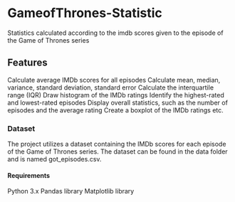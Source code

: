 # GameofThrones-Statistic
Statistics calculated according to the imdb scores given to the episode of the Game of Thrones series
## Features
Calculate average IMDb scores for all episodes
Calculate mean, median, variance, standard deviation, standard error
Calculate the interquartile range (IQR)
Draw histogram of the IMDb ratings
Identify the highest-rated and lowest-rated episodes
Display overall statistics, such as the number of episodes and the average rating
Create a boxplot of the IMDb ratings etc.

### Dataset
The project utilizes a dataset containing the IMDb scores for each episode of the Game of Thrones series. The dataset can be found in the data folder and is named got_episodes.csv.

#### Requirements
Python 3.x
Pandas library
Matplotlib library
